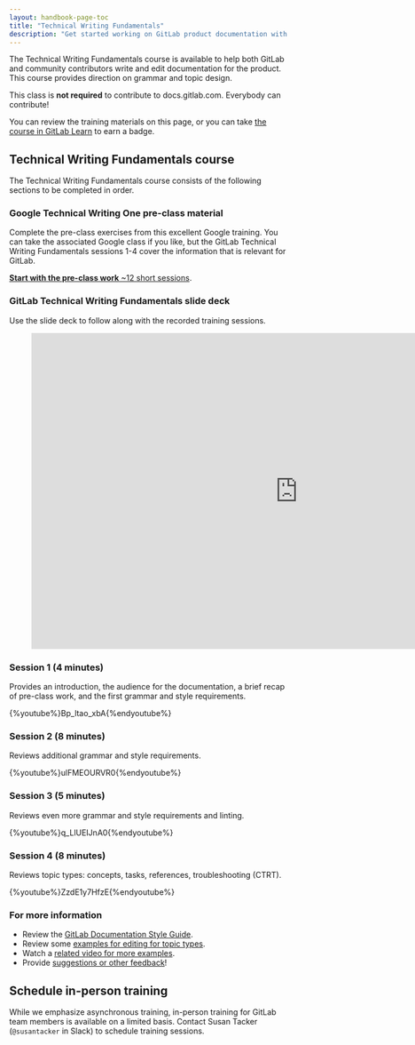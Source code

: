 ```yaml
---
layout: handbook-page-toc
title: "Technical Writing Fundamentals"
description: "Get started working on GitLab product documentation with our Technical Writing Fundamentals."
---
```



The Technical Writing Fundamentals course is available to help both GitLab and community contributors write and edit documentation for the product. This course provides direction on grammar and topic design. 

This class is **not required** to contribute to docs.gitlab.com. Everybody can contribute!

You can review the training materials on this page, or you can take [the course in GitLab Learn](https://gitlab.edcast.com/pathways/ECL-02528ee2-c334-4e16-abf3-e9d8b8260de4) to earn a badge.

## Technical Writing Fundamentals course

The Technical Writing Fundamentals course consists of the following sections to be completed in order. 

### Google Technical Writing One pre-class material

Complete the pre-class exercises from this excellent Google training. You can take the associated Google class if you like, but the GitLab Technical Writing Fundamentals sessions 1-4 cover the information that is relevant for GitLab.

[**Start with the pre-class work** ~12 short sessions](https://developers.google.com/tech-writing/one).

### GitLab Technical Writing Fundamentals slide deck
Use the slide deck to follow along with the recorded training sessions.

<figure class="video_container">
<iframe src="https://docs.google.com/presentation/d/e/2PACX-1vRGaE-gaI_couZMS1WJSAT0o8EGeFrZbrEevN-Z7bXBS1MxumUTk4c1ouERsGUEE0fhbofDY6BWLUIN/embed?start=false&loop=false&delayms=5000" frameborder="0" width="960" height="569" allowfullscreen="true" mozallowfullscreen="true" webkitallowfullscreen="true"></iframe>
</figure>

### Session 1 (4 minutes)

Provides an introduction, the audience for the documentation, a brief recap of pre-class work, and the first grammar and style requirements. 

{%youtube%}Bp_ltao_xbA{%endyoutube%}

  
### Session 2 (8 minutes)

Reviews additional grammar and style requirements. 

{%youtube%}ulFMEOURVR0{%endyoutube%}

### Session 3 (5 minutes)

Reviews even more grammar and style requirements and linting. 

{%youtube%}q_LlUEIJnA0{%endyoutube%}

### Session 4 (8 minutes)

Reviews topic types: concepts, tasks, references, troubleshooting (CTRT). 

{%youtube%}ZzdE1y7HfzE{%endyoutube%}

### For more information

- Review the [GitLab Documentation Style Guide](https://docs.gitlab.com/ee/development/documentation/styleguide/).
- Review some [examples for editing for topic types](https://about.gitlab.com/handbook/engineering/ux/technical-writing/fundamentals/examples.html).
- Watch a [related video for more examples](https://youtu.be/HehnjPgPWb0). 
- Provide [suggestions or other feedback](https://gitlab.com/gitlab-org/technical-writing/-/issues/445)!

## Schedule in-person training

While we emphasize asynchronous training, in-person training for GitLab team members is available on a limited basis. Contact Susan Tacker (`@susantacker` in Slack) to schedule training sessions.
